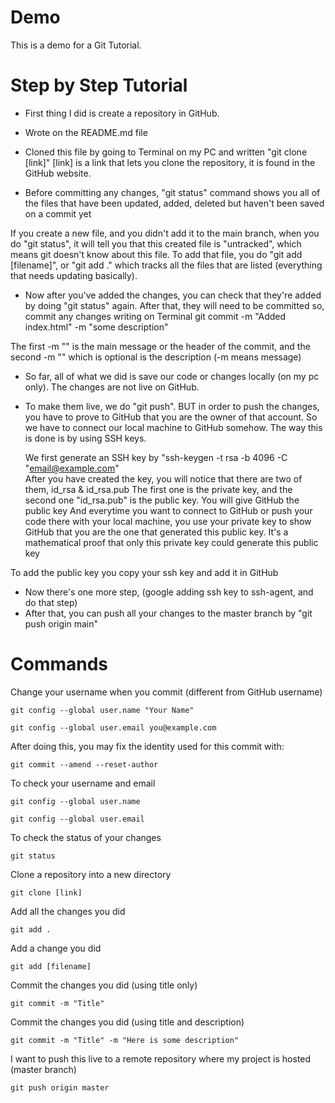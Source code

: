 # Demo

This is a demo for a Git Tutorial.

# Step by Step Tutorial

- First thing I did is create a repository in GitHub. 
- Wrote on the README.md file
- Cloned this file by going to Terminal on my PC and written "git clone [link]"
[link] is a link that lets you clone the repository, it is found in the GitHub website.

- Before committing any changes, "git status" command shows you all of the files that have been updated, added, deleted but haven't been saved on a commit yet

If you create a new file, and you didn't add it to the main branch, when you do "git status", it will tell you that this created file is "untracked", which means git doesn't know about this file. To add that file, you do "git add [filename]", or "git add ." which tracks all the files that are listed (everything that needs updating basically).

- Now after you've added the changes, you can check that they're added by doing "git status" again. After that, they will need to be committed so, commit any changes writing on Terminal git commit -m "Added index.html" -m "some description"

The first -m "" is the main message or the header of the commit, and the second -m "" which is optional is the description (-m means message)

- So far, all of what we did is save our code or changes locally (on my pc only). The changes are not live on GitHub. 
- To make them live, we do "git push". BUT in order to push the changes, you have to prove to GitHub that you are the owner of that account. So we have to connect our local machine to GitHub somehow. The way this is done is by using SSH keys.

    We first generate an SSH key by "ssh-keygen -t rsa -b 4096 -C "email@example.com"   
    After you have created the key, you will notice that there are two of them, id_rsa & id_rsa.pub 
    The first one is the private key, and the second one "id_rsa.pub" is the public key. You will give GitHub the public key
    And everytime you want to connect to GitHub or push your code there with your local machine, you use your private key to show GitHub that you are the one that generated this public key. 
    It's a mathematical proof that only this private key could generate this public key

To add the public key you copy your ssh key and add it in GitHub

- Now there's one more step, (google adding ssh key to ssh-agent, and do that step)
- After that, you can push all your changes to the master branch by "git push origin main" 


# Commands

Change your username when you commit (different from GitHub username)

    git config --global user.name "Your Name"

    git config --global user.email you@example.com

After doing this, you may fix the identity used for this commit with:

    git commit --amend --reset-author

To check your username and email 

    git config --global user.name

    git config --global user.email

To check the status of your changes

    git status

Clone a repository into a new directory

    git clone [link]

Add all the changes you did

    git add .

Add a change you did

    git add [filename]

Commit the changes you did (using title only)

    git commit -m "Title"

Commit the changes you did (using title and description)

    git commit -m "Title" -m "Here is some description"

I want to push this live to a remote repository where my project is hosted (master branch)

    git push origin master